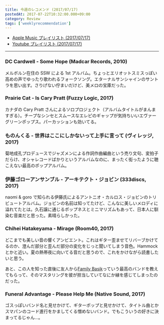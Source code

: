 ```yaml
---
title: 今週のレコメンド (2017/07/17)
postedAt: 2017-07-22T10:32:00.000+09:00
category: Review
tags: ['weeklyrecommendation']
---
```


- [Apple Music プレイリスト (2017/07/17)](https://itunes.apple.com/jp/playlist/%E4%BB%8A%E9%80%B1%E3%81%AE%E3%83%AC%E3%82%B3%E3%83%A1%E3%83%B3%E3%83%89-2017-07-17/idpl.u-MDAWdm3I4eRDmj)
- [Youtube プレイリスト (2017/07/17)](https://www.youtube.com/playlist?list=PLegnWsUgQayfU-Uh6krT4BnIdiDkycQ7c)

---

### DC Cardwell - Some Hope (Madcar Records, 2010)

メルボルン在住の SSW による 1st アルバム。ちょっとエリオットスミスっぽい高めの声でゆったり歌われるフォークソング。エターナルサンシャインのサントラを思い出す。さりげない佇まいだけど、美メロの宝庫だった。

### Prairie Cat - Is Cary Pratt (Fuzzy Logic, 2017)

カナダの Cary Pratt さんによるソロプロジェクト（アルバムタイトルがまんますぎる）。チープなシンセとスムースなエレピのギャップが気持ちいいエヴァーグリーンポップス。パーカッションも効いてる。

### ものんくる - 世界はここにしかないって上手に言って (ヴィレッジ, 2017)

菊地成孔プロデュースでジャズメンによる作詞作曲編曲という売り文句、変拍子だらけ、オシャレコードばかりというアルバムなのに、まったく衒ったように聴こえない最高のポップアルバム。

### 伊藤ゴローアンサンブル - アーキテクト・ジョビン (333discs, 2017)

naomi & goro で知られる伊藤氏によるアントニオ・カルロス・ジョビンのトリビュートアルバム。ジョビンの名前は知ってたけど、こんなに美しいメロディに溢れてたとは。久石譲に通じるポップネスとミニマリズムもあって、日本人に馴染む音楽だと思った。素晴らしかった。

### Chihei Hatakeyama - Mirage (Room40, 2017)

どこまでも美しい音の響くアンビエント。これはギター歪ませてリバーブかけてるのか、澄んだ部分と歪んだ部分の変化をじっと聞いてしまう音色。Hammock とかと近い。夏の熱帯夜に向いてる音だと思うので、これをかけながら読書したいと思う。

あと、この人を知った直後に友人から[Family Basik](https://www.youtube.com/watch?v=iS-FdhGdINQ)っていう最高のバンドを教えてもらって、そのマスタリングを彼が担当していてなにか縁を感じてしまったのだった。

### Funeral Advantage - Please Help Me (Native Sound, 2017)

ゴスっぽいバンド名と見せかけて、ギターポップと見せかけて、タイトル曲とかスマパンのコード進行をかましてくる憎めないバンド。でもこういうの好きに決まってるじゃん…。
